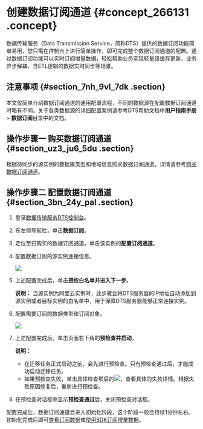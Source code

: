# 创建数据订阅通道 {#concept_266131 .concept}

数据传输服务（Data Transmission Service，简称DTS）提供的数据订阅功能简单易用，您只需在控制台上进行简单操作，即可完成整个数据订阅通道的配置。通过数据订阅功能可以实时订阅增量数据，轻松帮助业务实现轻量级缓存更新、业务异步解耦、含ETL逻辑的数据实时同步等场景。

## 注意事项 {#section_7nh_9vl_7dk .section}

本文仅简单介绍数据订阅通道的通用配置流程，不同的数据源在配置数据订阅通道时略有不同。关于各类数据源的详细配置案例请参考DTS帮助文档中**用户指南手册** \> **数据订阅**目录中的文档。

## 操作步骤一 购买数据订阅通道 {#section_uz3_ju6_5du .section}

根据待同步的源实例的数据库类型和地域信息购买数据订阅通道，详情请参考[购买数据订阅通道](cn.zh-CN/快速入门/购买流程.md#section_sek_ra8_w7j)。

## 操作步骤二 配置数据订阅通道 {#section_3bn_24y_pal .section}

1.  登录[数据传输服务DTS控制台](https://dts.console.aliyun.com/)。
2.  在左侧导航栏，单击**数据订阅**。
3.  定位至已购买的数据订阅通道，单击该实例的**配置订阅通道**。
4.  配置数据订阅的源实例连接信息。

    ![](http://static-aliyun-doc.oss-cn-hangzhou.aliyuncs.com/assets/img/17085/155842655147404_zh-CN.png)

5.  上述配置完成后，单击**授权白名单并进入下一步**。

    **说明：** 当源实例为阿里云实例时，此步骤会将DTS服务器的IP地址自动添加到源实例或者目标实例的白名单中，用于保障DTS服务器能够正常连接实例。

6.  配置需要订阅的数据类型和订阅对象。

    ![](http://static-aliyun-doc.oss-cn-hangzhou.aliyuncs.com/assets/img/17085/155842655147405_zh-CN.png)

7.  上述配置完成后，单击页面右下角的**预检查并启动**。

    **说明：** 

    -   在迁移任务正式启动之前，会先进行预检查。只有预检查通过后，才能成功启动迁移任务。
    -   如果预检查失败，单击具体检查项后的![](http://static-aliyun-doc.oss-cn-hangzhou.aliyuncs.com/assets/img/17082/155842655247390_zh-CN.png)，查看具体的失败详情。根据失败原因修复后，重新进行预检查。
8.  在预检查对话框中显示**预检查通过**后，关闭预检查对话框。

配置完成后，数据订阅通道会进入初始化阶段，这个阶段一般会持续1分钟左右。初始化完成后即可[查看订阅数据](https://help.aliyun.com/document_detail/26644.html)或[使用SDK订阅增量数据](https://help.aliyun.com/document_detail/26645.html)。

